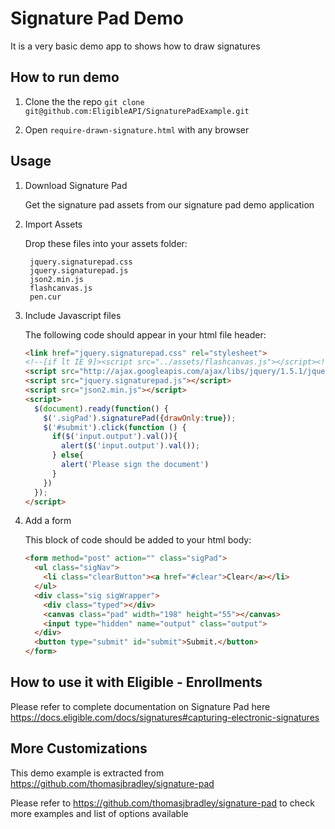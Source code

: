 # Signature Pad Demo

It is a very basic demo app to shows how to draw signatures


## How to run demo

1. Clone the the repo ```git clone git@github.com:EligibleAPI/SignaturePadExample.git```

2. Open ```require-drawn-signature.html``` with any browser

## Usage

1. Download Signature Pad

	Get the signature pad assets from our signature pad demo application

2. Import Assets

	Drop these files into your assets folder:

	    jquery.signaturepad.css
	    jquery.signaturepad.js
	    json2.min.js
	    flashcanvas.js
	    pen.cur

3. Include Javascript files

	The following code should appear in your html file header:
	
	```HTML
	<link href="jquery.signaturepad.css" rel="stylesheet">
	<!--[if lt IE 9]><script src="../assets/flashcanvas.js"></script><![endif]-->
	<script src="http://ajax.googleapis.com/ajax/libs/jquery/1.5.1/jquery.min.js"></script>
	<script src="jquery.signaturepad.js"></script>
	<script src="json2.min.js"></script>
	<script>
	  $(document).ready(function() {
	    $('.sigPad').signaturePad({drawOnly:true});
	    $('#submit').click(function () {
	      if($('input.output').val()){
	        alert($('input.output').val());
	      } else{
	        alert('Please sign the document')
	      }
		})
	  });
	</script>
	```
4. Add a form

	This block of code should be added to your html body:

	```HTML
	<form method="post" action="" class="sigPad">
	  <ul class="sigNav">
        <li class="clearButton"><a href="#clear">Clear</a></li>
	  </ul>
	  <div class="sig sigWrapper">
	    <div class="typed"></div>
	    <canvas class="pad" width="198" height="55"></canvas>
	    <input type="hidden" name="output" class="output">
	  </div>
	  <button type="submit" id="submit">Submit.</button>
	</form>
    ```
## How to use it with Eligible - Enrollments

Please refer to complete documentation on Signature Pad here https://docs.eligible.com/docs/signatures#capturing-electronic-signatures

## More Customizations

This demo example is extracted from https://github.com/thomasjbradley/signature-pad

Please refer to https://github.com/thomasjbradley/signature-pad to check more examples and list of options available
